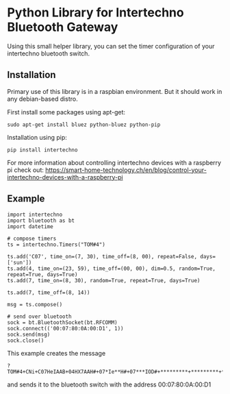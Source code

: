 # Python Library for Intertechno Bluetooth Gateway
Using this small helper library, you can set the timer configuration of your intertechno bluetooth switch.

## Installation
Primary use of this library is in a raspbian environment. But it should work in any debian-based distro.

First install some packages using apt-get:
```
sudo apt-get install bluez python-bluez python-pip
```

Installation using pip:
```
pip install intertechno
```

For more information about controlling intertechno devices with a raspberry pi check out:
https://smart-home-technology.ch/en/blog/control-your-intertechno-devices-with-a-raspberry-pi

## Example
```
import intertechno
import bluetooth as bt
import datetime

# compose timers
ts = intertechno.Timers("TOM#4")

ts.add('C07', time_on=(7, 30), time_off=(8, 00), repeat=False, days=['sun'])
ts.add(4, time_on=(23, 59), time_off=(00, 00), dim=0.5, random=True, repeat=True, days=True)
ts.add(7, time_on=(8, 30), random=True, repeat=True, days=True)

ts.add(7, time_off=(8, 14))

msg = ts.compose()

# send over bluetooth
sock = bt.BluetoothSocket(bt.RFCOMM)
sock.connect(('00:07:80:0A:00:D1', 1))
sock.send(msg)
sock.close()
```

This example creates the message 

```
?TOM#4+CNi+C07HeIAAB+04HX7AAH#+07*Ie**H#+07***IOD#+*********+*********+*********+*********+*********+*********+*********+*********+*********+*********+*********
```

and sends it to the bluetooth switch with the address 00:07:80:0A:00:D1

